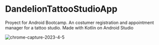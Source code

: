 # DandelionTattooStudioApp
Proyect for Android Bootcamp. An costumer registration and appointment manager for a tattoo studio.
Made with Kotlin on Android Studio



![chrome-capture-2023-4-5](https://user-images.githubusercontent.com/122318914/236587505-fd7f5aad-12e1-4040-8e24-fb0cf7beef33.png)
